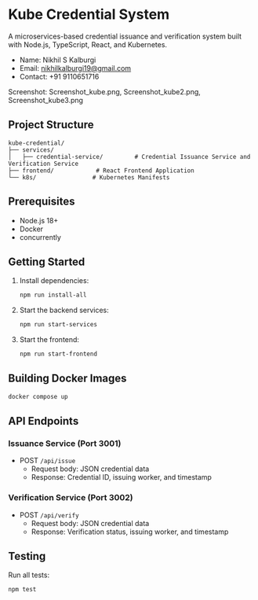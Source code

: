 # Kube Credential System

A microservices-based credential issuance and verification system built with Node.js, TypeScript, React, and Kubernetes.

- Name: Nikhil S Kalburgi
- Email: <nikhilkalburgi19@gmail.com>
- Contact: +91 9110651716

Screenshot: Screenshot_kube.png, Screenshot_kube2.png, Screenshot_kube3.png

## Project Structure

```text
kube-credential/
├── services/
│   ├── credential-service/         # Credential Issuance Service and Verification Service
├── frontend/            # React Frontend Application
└── k8s/                # Kubernetes Manifests
```

## Prerequisites

- Node.js 18+
- Docker
- concurrently

## Getting Started

1. Install dependencies:

   ```bash
   npm run install-all
   ```

2. Start the backend services:

   ```bash
   npm run start-services
   ```

3. Start the frontend:

   ```bash
   npm run start-frontend
   ```

## Building Docker Images

   ```bash
   docker compose up
   ```

## API Endpoints

### Issuance Service (Port 3001)

- POST `/api/issue`
  - Request body: JSON credential data
  - Response: Credential ID, issuing worker, and timestamp

### Verification Service (Port 3002)

- POST `/api/verify`
  - Request body: JSON credential data
  - Response: Verification status, issuing worker, and timestamp

## Testing

Run all tests:

```bash
npm test
```
